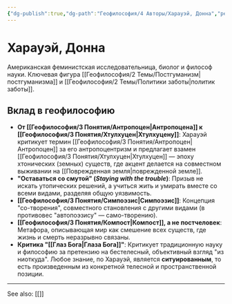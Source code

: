 ```yaml
---
{"dg-publish":true,"dg-path":"Геофилософия/4 Авторы/Харауэй, Донна","permalink":"/geofilosofiya/4-avtory/harauej-donna/"}
---
```


# Харауэй, Донна

Американская феминистская исследовательница, биолог и философ науки. Ключевая фигура [[Геофилософия/2 Темы/Постгуманизм\|постгуманизма]] и [[Геофилософия/2 Темы/Политики заботы\|политик заботы]].

## Вклад в геофилософию
- **От [[Геофилософия/3 Понятия/Антропоцен\|Антропоцена]] к [[Геофилософия/3 Понятия/Хтулхуцен\|Хтулхуцену]]**: Харауэй критикует термин [[Геофилософия/3 Понятия/Антропоцен\|Антропоцен]] за его антропоцентризм и предлагает взамен [[Геофилософия/3 Понятия/Хтулхуцен\|Хтулхуцен]] — эпоху хтонических (земных) существ, где акцент делается на совместном выживании на [[Поврежденная земля\|поврежденной земле]].
- **"Оставаться со смутой" (*Staying with the trouble*)**: Призыв не искать утопических решений, а учиться жить и умирать вместе со всеми видами, разделяя общую уязвимость.
- **[[Геофилософия/3 Понятия/Симпоэзис\|Симпоэзис]]**: Концепция "со-творения", совместного становления с другими видами (в противовес "автопоэзису" — само-творению).
- **[[Геофилософия/3 Понятия/Компост\|Компост]], а не постчеловек**: Метафора, описывающая мир как смешение всех существ, где жизнь и смерть неразрывно связаны.
- **Критика "[[Глаз Бога\|Глаза Бога]]"**: Критикует традиционную науку и философию за претензию на бестелесный, объективный взгляд "из ниоткуда". Любое знание, по Харауэй, является **ситуированным**, то есть произведенным из конкретной телесной и пространственной позиции.






---
See also:
[[]]
